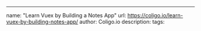 ---
name: "Learn Vuex by Building a Notes App"
url: https://coligo.io/learn-vuex-by-building-notes-app/
author: Coligo.io
description: 
tags: